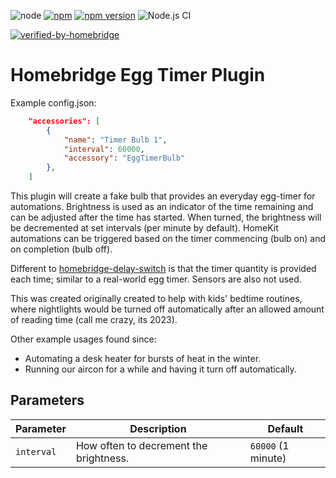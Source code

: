 ![node](https://img.shields.io/node/v/homebridge-eggtimer-plugin)
[![npm](https://img.shields.io/npm/dt/homebridge-eggtimer-plugin.svg)](https://www.npmjs.com/package/homebridge-eggtimer-plugin)
[![npm version](https://badge.fury.io/js/homebridge-eggtimer-plugin.svg)](https://badge.fury.io/js/homebridge-eggtimer-plugin)
![Node.js CI](https://github.com/teh-hippo/homebridge-eggtimer-plugin/workflows/Node.js%20CI/badge.svg)

[![verified-by-homebridge](https://badgen.net/badge/homebridge/verified/purple)](https://github.com/homebridge/homebridge/wiki/Verified-Plugins)

# Homebridge Egg Timer Plugin

Example config.json:

```json
    "accessories": [
        {
            "name": "Timer Bulb 1",
            "interval": 60000,
            "accessory": "EggTimerBulb"
        },
    ]
```

This plugin will create a fake bulb that provides an everyday egg-timer for automations.  Brightness is used as an indicator of the time remaining and can be adjusted after the time has started.  When turned, the brightness will be decremented at set intervals (per minute by default).  HomeKit automations can be triggered based on the timer commencing (bulb on) and on completion (bulb off).

Different to [homebridge-delay-switch](https://github.com/nitaybz/homebridge-delay-switch) is that the timer quantity is provided each time; similar to a real-world egg timer.  Sensors are also not used.

This was created originally created to help with kids' bedtime routines, where nightlights would be turned off automatically after an allowed amount of reading time (call me crazy, its 2023).

Other example usages found since:
* Automating a desk heater for bursts of heat in the winter.
* Running our aircon for a while and having it turn off automatically.


## Parameters

| Parameter | Description | Default |
| --------- | ----- | ------- |
| `interval`| How often to decrement the brightness. | `60000` (1 minute) |
